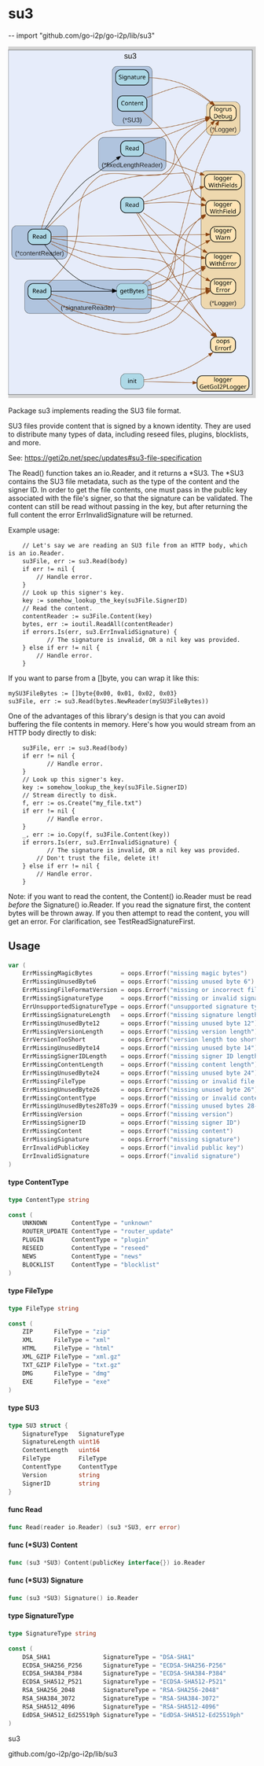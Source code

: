 # su3
--
    import "github.com/go-i2p/go-i2p/lib/su3"

![su3.svg](su3.svg)

Package su3 implements reading the SU3 file format.

SU3 files provide content that is signed by a known identity. They are used to
distribute many types of data, including reseed files, plugins, blocklists, and
more.

See: https://geti2p.net/spec/updates#su3-file-specification

The Read() function takes an io.Reader, and it returns a *SU3. The *SU3 contains
the SU3 file metadata, such as the type of the content and the signer ID. In
order to get the file contents, one must pass in the public key associated with
the file's signer, so that the signature can be validated. The content can still
be read without passing in the key, but after returning the full content the
error ErrInvalidSignature will be returned.

Example usage:

        // Let's say we are reading an SU3 file from an HTTP body, which is an io.Reader.
        su3File, err := su3.Read(body)
        if err != nil {
            // Handle error.
        }
        // Look up this signer's key.
        key := somehow_lookup_the_key(su3File.SignerID)
        // Read the content.
        contentReader := su3File.Content(key)
        bytes, err := ioutil.ReadAll(contentReader)
        if errors.Is(err, su3.ErrInvalidSignature) {
    	       // The signature is invalid, OR a nil key was provided.
        } else if err != nil {
            // Handle error.
        }

If you want to parse from a []byte, you can wrap it like this:

    mySU3FileBytes := []byte{0x00, 0x01, 0x02, 0x03}
    su3File, err := su3.Read(bytes.NewReader(mySU3FileBytes))

One of the advantages of this library's design is that you can avoid buffering
the file contents in memory. Here's how you would stream from an HTTP body
directly to disk:

        su3File, err := su3.Read(body)
        if err != nil {
    	       // Handle error.
        }
        // Look up this signer's key.
        key := somehow_lookup_the_key(su3File.SignerID)
        // Stream directly to disk.
        f, err := os.Create("my_file.txt")
        if err != nil {
    	       // Handle error.
        }
        _, err := io.Copy(f, su3File.Content(key))
        if errors.Is(err, su3.ErrInvalidSignature) {
    	       // The signature is invalid, OR a nil key was provided.
            // Don't trust the file, delete it!
        } else if err != nil {
            // Handle error.
        }

Note: if you want to read the content, the Content() io.Reader must be read
*before* the Signature() io.Reader. If you read the signature first, the content
bytes will be thrown away. If you then attempt to read the content, you will get
an error. For clarification, see TestReadSignatureFirst.

## Usage

```go
var (
	ErrMissingMagicBytes        = oops.Errorf("missing magic bytes")
	ErrMissingUnusedByte6       = oops.Errorf("missing unused byte 6")
	ErrMissingFileFormatVersion = oops.Errorf("missing or incorrect file format version")
	ErrMissingSignatureType     = oops.Errorf("missing or invalid signature type")
	ErrUnsupportedSignatureType = oops.Errorf("unsupported signature type")
	ErrMissingSignatureLength   = oops.Errorf("missing signature length")
	ErrMissingUnusedByte12      = oops.Errorf("missing unused byte 12")
	ErrMissingVersionLength     = oops.Errorf("missing version length")
	ErrVersionTooShort          = oops.Errorf("version length too short")
	ErrMissingUnusedByte14      = oops.Errorf("missing unused byte 14")
	ErrMissingSignerIDLength    = oops.Errorf("missing signer ID length")
	ErrMissingContentLength     = oops.Errorf("missing content length")
	ErrMissingUnusedByte24      = oops.Errorf("missing unused byte 24")
	ErrMissingFileType          = oops.Errorf("missing or invalid file type")
	ErrMissingUnusedByte26      = oops.Errorf("missing unused byte 26")
	ErrMissingContentType       = oops.Errorf("missing or invalid content type")
	ErrMissingUnusedBytes28To39 = oops.Errorf("missing unused bytes 28-39")
	ErrMissingVersion           = oops.Errorf("missing version")
	ErrMissingSignerID          = oops.Errorf("missing signer ID")
	ErrMissingContent           = oops.Errorf("missing content")
	ErrMissingSignature         = oops.Errorf("missing signature")
	ErrInvalidPublicKey         = oops.Errorf("invalid public key")
	ErrInvalidSignature         = oops.Errorf("invalid signature")
)
```

#### type ContentType

```go
type ContentType string
```


```go
const (
	UNKNOWN       ContentType = "unknown"
	ROUTER_UPDATE ContentType = "router_update"
	PLUGIN        ContentType = "plugin"
	RESEED        ContentType = "reseed"
	NEWS          ContentType = "news"
	BLOCKLIST     ContentType = "blocklist"
)
```

#### type FileType

```go
type FileType string
```


```go
const (
	ZIP      FileType = "zip"
	XML      FileType = "xml"
	HTML     FileType = "html"
	XML_GZIP FileType = "xml.gz"
	TXT_GZIP FileType = "txt.gz"
	DMG      FileType = "dmg"
	EXE      FileType = "exe"
)
```

#### type SU3

```go
type SU3 struct {
	SignatureType   SignatureType
	SignatureLength uint16
	ContentLength   uint64
	FileType        FileType
	ContentType     ContentType
	Version         string
	SignerID        string
}
```


#### func  Read

```go
func Read(reader io.Reader) (su3 *SU3, err error)
```

#### func (*SU3) Content

```go
func (su3 *SU3) Content(publicKey interface{}) io.Reader
```

#### func (*SU3) Signature

```go
func (su3 *SU3) Signature() io.Reader
```

#### type SignatureType

```go
type SignatureType string
```


```go
const (
	DSA_SHA1               SignatureType = "DSA-SHA1"
	ECDSA_SHA256_P256      SignatureType = "ECDSA-SHA256-P256"
	ECDSA_SHA384_P384      SignatureType = "ECDSA-SHA384-P384"
	ECDSA_SHA512_P521      SignatureType = "ECDSA-SHA512-P521"
	RSA_SHA256_2048        SignatureType = "RSA-SHA256-2048"
	RSA_SHA384_3072        SignatureType = "RSA-SHA384-3072"
	RSA_SHA512_4096        SignatureType = "RSA-SHA512-4096"
	EdDSA_SHA512_Ed25519ph SignatureType = "EdDSA-SHA512-Ed25519ph"
)
```



su3

github.com/go-i2p/go-i2p/lib/su3
